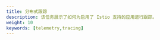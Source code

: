 ```yaml
---
title: 分布式跟踪
description: 该任务展示了如何为启用了 Istio 支持的应用进行跟踪。
weight: 10
keywords: [telemetry,tracing]
---
```

